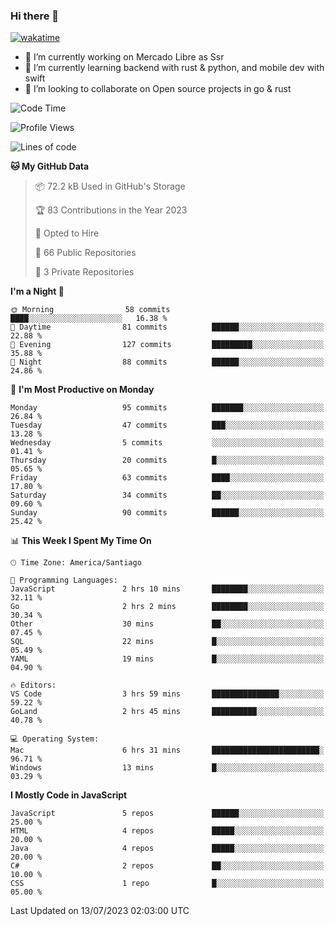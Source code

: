 ### Hi there 👋

[![wakatime](https://wakatime.com/badge/user/330beacb-fb27-4e32-bc38-f8f521bcf832.svg)](https://wakatime.com/@330beacb-fb27-4e32-bc38-f8f521bcf832)

- 🔭 I’m currently working on Mercado Libre as Ssr
- 🌱 I’m currently learning backend with rust & python, and mobile dev with swift
- 👯 I’m looking to collaborate on Open source projects in go & rust

<!--START_SECTION:waka-->
![Code Time](http://img.shields.io/badge/Code%20Time-131%20hrs%2053%20mins-blue)

![Profile Views](http://img.shields.io/badge/Profile%20Views-0-blue)

![Lines of code](https://img.shields.io/badge/From%20Hello%20World%20I%27ve%20Written-3.4%20million%20lines%20of%20code-blue)

**🐱 My GitHub Data** 

> 📦 72.2 kB Used in GitHub's Storage 
 > 
> 🏆 83 Contributions in the Year 2023
 > 
> 💼 Opted to Hire
 > 
> 📜 66 Public Repositories 
 > 
> 🔑 3 Private Repositories 
 > 
**I'm a Night 🦉** 

```text
🌞 Morning                58 commits          ████░░░░░░░░░░░░░░░░░░░░░   16.38 % 
🌆 Daytime                81 commits          ██████░░░░░░░░░░░░░░░░░░░   22.88 % 
🌃 Evening                127 commits         █████████░░░░░░░░░░░░░░░░   35.88 % 
🌙 Night                  88 commits          ██████░░░░░░░░░░░░░░░░░░░   24.86 % 
```
📅 **I'm Most Productive on Monday** 

```text
Monday                   95 commits          ███████░░░░░░░░░░░░░░░░░░   26.84 % 
Tuesday                  47 commits          ███░░░░░░░░░░░░░░░░░░░░░░   13.28 % 
Wednesday                5 commits           ░░░░░░░░░░░░░░░░░░░░░░░░░   01.41 % 
Thursday                 20 commits          █░░░░░░░░░░░░░░░░░░░░░░░░   05.65 % 
Friday                   63 commits          ████░░░░░░░░░░░░░░░░░░░░░   17.80 % 
Saturday                 34 commits          ██░░░░░░░░░░░░░░░░░░░░░░░   09.60 % 
Sunday                   90 commits          ██████░░░░░░░░░░░░░░░░░░░   25.42 % 
```


📊 **This Week I Spent My Time On** 

```text
🕑︎ Time Zone: America/Santiago

💬 Programming Languages: 
JavaScript               2 hrs 10 mins       ████████░░░░░░░░░░░░░░░░░   32.11 % 
Go                       2 hrs 2 mins        ████████░░░░░░░░░░░░░░░░░   30.34 % 
Other                    30 mins             ██░░░░░░░░░░░░░░░░░░░░░░░   07.45 % 
SQL                      22 mins             █░░░░░░░░░░░░░░░░░░░░░░░░   05.49 % 
YAML                     19 mins             █░░░░░░░░░░░░░░░░░░░░░░░░   04.90 % 

🔥 Editors: 
VS Code                  3 hrs 59 mins       ███████████████░░░░░░░░░░   59.22 % 
GoLand                   2 hrs 45 mins       ██████████░░░░░░░░░░░░░░░   40.78 % 

💻 Operating System: 
Mac                      6 hrs 31 mins       ████████████████████████░   96.71 % 
Windows                  13 mins             █░░░░░░░░░░░░░░░░░░░░░░░░   03.29 % 
```

**I Mostly Code in JavaScript** 

```text
JavaScript               5 repos             ██████░░░░░░░░░░░░░░░░░░░   25.00 % 
HTML                     4 repos             █████░░░░░░░░░░░░░░░░░░░░   20.00 % 
Java                     4 repos             █████░░░░░░░░░░░░░░░░░░░░   20.00 % 
C#                       2 repos             ██░░░░░░░░░░░░░░░░░░░░░░░   10.00 % 
CSS                      1 repo              █░░░░░░░░░░░░░░░░░░░░░░░░   05.00 % 
```




 Last Updated on 13/07/2023 02:03:00 UTC
<!--END_SECTION:waka-->
